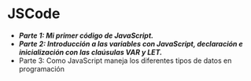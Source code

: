 # JSCode
- **_Parte 1: Mi primer código de JavaScript._**
- **_Parte 2: Introducción a las variables con JavaScript, declaración e inicialización con las claúsulas VAR y LET._**
- Parte 3:  Como JavaScript maneja los diferentes tipos de datos en programación
